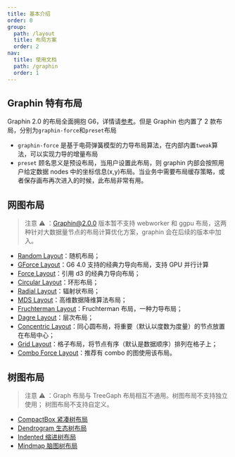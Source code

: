 ```yaml
---
title: 基本介绍
order: 0
group:
  path: /layout
  title: 布局方案
  order: 2
nav:
  title: 使用文档
  path: /graphin
  order: 1
---
```


## Graphin 特有布局

Graphin 2.0 的布局全面拥抱 G6，详情请[参考](https://g6.antv.vision/zh/docs/api/graphLayout/guide)。但是 Graphin 也内置了 2 款布局，分别为`graphin-force`和`preset`布局

- `graphin-force` 是基于电荷弹簧模型的力导布局算法，在内部内置`tweak`算法，可以实现力导的增量布局
- `preset` 顾名思义是预设布局，当用户设置此布局，则 graphin 内部会按照用户给定数据 nodes 中的坐标信息(x,y)布局。当业务中需要布局缓存策略，或者保存画布再次进入的时候，此布局非常有用。

## 网图布局

> 注意 ⚠️ ：Graphin@2.0.0 版本暂不支持 webworker 和 ggpu 布局，这两种针对大数据量节点的布局计算优化方案，graphin 会在后续的版本中加入。

- [Random Layout](https://g6.antv.vision/zh/docs/api/graphLayout/random)：随机布局；
- [GForce Layout](https://g6.antv.vision/zh/docs/api/graphLayout/gforce)：G6 4.0 支持的经典力导向布局，支持 GPU 并行计算
- [Force Layout](https://g6.antv.vision/zh/docs/api/graphLayout/force)：引用 d3 的经典力导向布局；
- [Circular Layout](https://g6.antv.vision/zh/docs/api/graphLayout/circular)：环形布局；
- [Radial Layout](https://g6.antv.vision/zh/docs/api/graphLayout/radial)：辐射状布局；
- [MDS Layout](https://g6.antv.vision/zh/docs/api/graphLayout/mds)：高维数据降维算法布局；
- [Fruchterman Layout](https://g6.antv.vision/zh/docs/api/graphLayout/fruchterman)：Fruchterman 布局，一种力导布局；
- [Dagre Layout](https://g6.antv.vision/zh/docs/api/graphLayout/dagre)：层次布局；
- [Concentric Layout](https://g6.antv.vision/zh/docs/api/graphLayout/concentric)：同心圆布局，将重要（默认以度数为度量）的节点放置在布局中心；
- [Grid Layout](https://g6.antv.vision/zh/docs/api/graphLayout/grid)：格子布局，将节点有序（默认是数据顺序）排列在格子上；
- [Combo Force Layout](https://g6.antv.vision/zh/docs/api/graphLayout/combo-force)：推荐有 combo 的图使用该布局。

## 树图布局

> 注意 ⚠️ ：Graph 布局与 TreeGaph 布局相互不通用。树图布局不支持独立使用； 树图布局不支持自定义。

- [CompactBox 紧凑树布局](https://g6.antv.vision/zh/docs/api/treeGraphLayout/compactBox)
- [Dendrogram 生态树布局](https://g6.antv.vision/zh/docs/api/treeGraphLayout/dendrogram)
- [Indented 缩进树布局](https://g6.antv.vision/zh/docs/api/treeGraphLayout/indented)
- [Mindmap 脑图树布局](https://g6.antv.vision/zh/docs/api/treeGraphLayout/mindmap)
